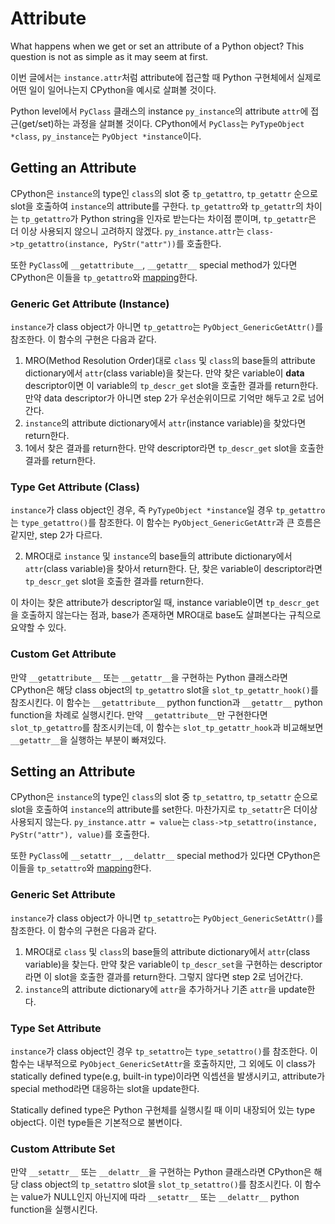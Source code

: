 # Attribute

What happens when we get or set an attribute of a Python object?
This question is not as simple as it may seem at first.

이번 글에서는 `instance.attr`처럼 attribute에 접근할 때 Python 구현체에서 실제로 어떤 일이 일어나는지 CPython을 예시로 살펴볼 것이다.

Python level에서 `PyClass` 클래스의 instance `py_instance`의 attribute `attr`에 접근(get/set)하는 과정을 살펴볼 것이다.
CPython에서 `PyClass`는 `PyTypeObject *class`, `py_instance`는 `PyObject *instance`이다.

## Getting an Attribute

CPython은 `instance`의 type인 `class`의 slot 중 `tp_getattro`, `tp_getattr` 순으로 slot을 호출하여 `instance`의 attribute를 구한다.
`tp_getattro`와 `tp_getattr`의 차이는 `tp_getattro`가 Python string을 인자로 받는다는 차이점 뿐이며, `tp_getattr`은 더 이상 사용되지 않으니 고려하지 않겠다.
`py_instance.attr`는 `class->tp_getattro(instance, PyStr("attr"))`를 호출한다.

또한 `PyClass`에 `__getattribute__`, `__getattr__` special method가 있다면 CPython은 이들을 `tp_getattro`와 [mapping](#custom-attribute-get)한다.

### Generic Get Attribute (Instance)

`instance`가 class object가 아니면 `tp_getattro`는 `PyObject_GenericGetAttr()`를 참조한다. 이 함수의 구현은 다음과 같다.

1. MRO(Method Resolution Order)대로 `class` 및 `class`의 base들의 attribute dictionary에서 `attr`(class variable)을 찾는다.
만약 찾은 variable이 **data** descriptor이면 이 variable의 `tp_descr_get` slot을 호출한 결과를 return한다.
만약 data descriptor가 아니면 step 2가 우선순위이므로 기억만 해두고 2로 넘어간다.
2. `instance`의 attribute dictionary에서 `attr`(instance variable)을 찾았다면 return한다.
3. 1에서 찾은 결과를 return한다.
만약 descriptor라면 `tp_descr_get` slot을 호출한 결과를 return한다.

### Type Get Attribute (Class)

`instance`가 class object인 경우, 즉 `PyTypeObject *instance`일 경우 `tp_getattro`는 `type_getattro()`를 참조한다.
이 함수는 `PyObject_GenericGetAttr`과 큰 흐름은 같지만, step 2가 다르다.

2. MRO대로 `instance` 및 `instance`의 base들의 attribute dictionary에서 `attr`(class variable)을 찾아서 return한다.
단, 찾은 variable이 descriptor라면 `tp_descr_get` slot을 호출한 결과를 return한다.

이 차이는 찾은 attribute가 descriptor일 때,
instance variable이면 `tp_descr_get`을 호출하지 않는다는 점과,
base가 존재하면 MRO대로 base도 살펴본다는 규칙으로 요약할 수 있다.

### Custom Get Attribute

만약 `__getattribute__` 또는 `__getattr__`을 구현하는 Python 클래스라면 CPython은 해당 class object의 `tp_getattro` slot을 `slot_tp_getattr_hook()`를 참조시킨다.
이 함수는 `__getattribute__` python function과 `__getattr__` python function을 차례로 실행시킨다.
만약 `__getattribute__`만 구현한다면 `slot_tp_getattro`를 참조시키는데,
이 함수는 `slot_tp_getattr_hook`과 비교해보면 `__getattr__`을 실행하는 부분이 빠져있다.

## Setting an Attribute

CPython은 `instance`의 type인 `class`의 slot 중 `tp_setattro`, `tp_setattr` 순으로 slot을 호출하여 `instance`의 attribute를 set한다.
마찬가지로 `tp_setattr`은 더이상 사용되지 않는다.
`py_instance.attr = value`는 `class->tp_setattro(instance, PyStr("attr"), value)`를 호출한다.

또한 `PyClass`에 `__setattr__`, `__delattr__` special method가 있다면 CPython은 이들을 `tp_setattro`와 [mapping](#custom-attribute-set)한다.

### Generic Set Attribute

`instance`가 class object가 아니면 `tp_setattro`는 `PyObject_GenericSetAttr()`를 참조한다. 이 함수의 구현은 다음과 같다.

1. MRO대로 `class` 및 `class`의 base들의 attribute dictionary에서 `attr`(class variable)을 찾는다.
만약 찾은 variable이 `tp_descr_set`을 구현하는 descriptor라면 이 slot을 호출한 결과를 return한다. 그렇지 않다면 step 2로 넘어간다.
2. `instance`의 attribute dictionary에 `attr`을 추가하거나 기존 `attr`을 update한다.

### Type Set Attribute

`instance`가 class object인 경우 `tp_setattro`는 `type_setattro()`를 참조한다.
이 함수는 내부적으로 `PyObject_GenericSetAttr`을 호출하지만,
그 외에도 이 class가 statically defined type(e.g, built-in type)이라면 익셉션을 발생시키고, attribute가 special method라면 대응하는 slot을 update한다.

Statically defined type은 Python 구현체를 실행시킬 때 이미 내장되어 있는 type object다.
이런 type들은 기본적으로 불변이다.

### Custom Attribute Set

만약 `__setattr__` 또는 `__delattr__`을 구현하는 Python 클래스라면 CPython은 해당 class object의 `tp_setattro` slot을 `slot_tp_setattro()`를 참조시킨다.
이 함수는 value가 NULL인지 아닌지에 따라 `__setattr__` 또는 `__delattr__` python function을 실행시킨다.
